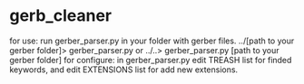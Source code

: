 # gerb_cleaner
for use:
    run gerber_parser.py in your folder with gerber files.
        ../[path to your gerber folder]> gerber_parser.py 
        or
        ../..> gerber_parser.py [path to your gerber folder]
for configure:
    in gerber_parser.py edit TREASH list for finded keywords,
    and edit EXTENSIONS list for add new extensions. 
